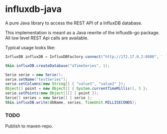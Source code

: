 influxdb-java
=============

A pure Java library to access the REST API of a InfluxDB database.

This implementation is meant as a Java rewrite of the influxdb-go package.
All low level REST Api calls are available.

Typical usage looks like:

```java
InfluxDB influxDB = InfluxDBFactory.connect("http://172.17.0.2:8086", "root", "root");

this.influxDB.createDatabase("aTimeSeries", 1);

Serie serie = new Serie();
serie.setName("testSeries");
serie.setColumns(new String[] { "value1", "value2" });
Object[] point = new Object[] { System.currentTimeMillis(), 5 };
serie.setPoints(new Object[][] { point });
Serie[] series = new Serie[] { serie };
this.influxDB.write(dbName, series, TimeUnit.MILLISECONDS);

```

### TODO

Publish to maven-repo.
